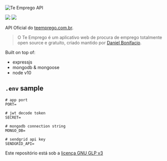 ![Te Emprego API](https://i.imgur.com/WLg3n6g.png)

![](https://img.shields.io/david/xphub/te-emprego-api.svg?style=flat-square&logo=npm&color=561EBB)
![](https://img.shields.io/github/languages/code-size/xphub/te-emprego-api.svg?style=flat-square&logo=javascript&color=561EBB)

API Oficial do [teemprego.com.br](https://teemprego.com.br).

> O Te Emprego é um aplicativo web de procura de emprego totalmente open source e gratuito, criado mantido por [Daniel Bonifacio](https://github.com/danielbonifacio).

Built on top of:

- expressjs
- mongodb & mongoose
- node v10

## `.env` sample
``` env
# app port
PORT=

# jwt decode token
SECRET=

# mongodb connection string
MONGO_DB=

# sendgrid api key
SENDGRID_API=
```

Este repositório está sob a [licença GNU GLP v3](https://www.gnu.org/licenses/gpl-3.0.pt-br.html)
